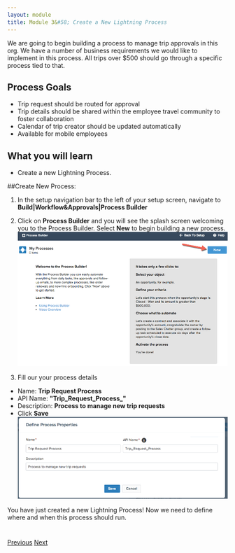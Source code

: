 ```yaml
---
layout: module
title: Module 3&#58; Create a New Lightning Process
---
```


We are going to begin building a process to manage trip approvals in this org. We have a number of business  requirements we would like to implement in this process. All trips over $500 should go through a specific process tied to that. 

## Process Goals
- Trip request should be routed for approval
- Trip details should be shared within the employee travel community to foster collaboration
- Calendar of trip creator should be updated automatically
- Available for mobile employees


## What you will learn
- Create a new Lightning Process. 


##Create New Process: 

1. In the setup navigation bar to the left of your setup screen, navigate to **Build|Workflow&Approvals|Process Builder**

2. Click on **Process Builder** and you will see the splash screen welcoming you to the Process Builder. Select **New** to begin building a new process.  
  ![](images/process1.jpg)
    

3. Fill our your process details 
- Name: **Trip Request Process**
- API Name: **"Trip_Request_Process_"**
- Description: **Process to manage new trip requests**
- Click **Save**
  ![](images/process2.jpg)





You have just created a new Lightning Process! Now we need to define where and when this process should run. 



<div class="row" style="margin-top:40px;">
<div class="col-sm-12">
<a href="setup-environment.html" class="btn btn-default"><i class="glyphicon glyphicon-chevron-left"></i> Previous</a>
<a href="create-lightning-application.html" class="btn btn-default pull-right">Next <i class="glyphicon glyphicon-chevron-right"></i></a>
</div>
</div>
